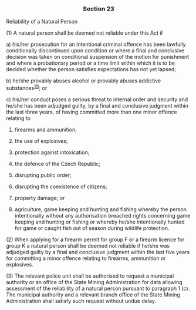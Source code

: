 ### <a name="section_23"></a><p align="center">Section 23</p>

Reliability of a Natural Person

(1) A natural person shall be deemed not reliable under this Act if

a) his/her prosecution for an intentional criminal offence has been lawfully conditionally discontinued upon condition or where a final and conclusive decision was taken on conditional suspension of the motion for punishment and where a probationary period or a time limit within which it is to be decided whether the person satisfies expectations has not yet lapsed;

b) he/she provably abuses alcohol or provably abuses addictive substances<sup>[11)](#fn11)</sup>; or

c) his/her conduct poses a serious threat to internal order and security and he/she has been adjudged guilty, by a final and conclusive judgment within the last three years, of having committed more than one minor offence relating to

1. firearms and ammunition;

2. the use of explosives;

3. protection against intoxication;

4. the defence of the Czech Republic;

5. disrupting public order;

6. disrupting the coexistence of citizens;

7. property damage; or

8. agriculture, game keeping and hunting and fishing whereby the person intentionally without any authorisation breached rights concerning game keeping and hunting or fishing or whereby he/she intentionally hunted for game or caught fish out of season during wildlife protection.

(2) When applying for a firearm permit for group F or a firearm licence for group K a natural person shall be deemed not reliable if he/she was adjudged guilty by a final and conclusive judgment within the last five years for committing a minor offence relating to firearms, ammunition or explosives.

(3) The relevant police unit shall be authorised to request a municipal authority or an office of the State Mining Administration for data allowing assessment of the reliability of a natural person pursuant to paragraph 1 (c). The municipal authority and a relevant branch office of the State Mining Administration shall satisfy such request without undue delay.


